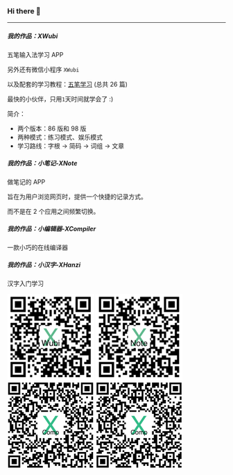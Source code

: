 ### Hi there 👋

---

##### 我的作品：XWubi

五笔输入法学习 APP

另外还有微信小程序 `XWubi`

以及配套的学习教程：[五笔学习](https://mp.weixin.qq.com/mp/appmsgalbum?__biz=MzAwMDQ4OTE5Nw==&action=getalbum&album_id=1789127674695598085&scene=173&from_msgid=2457840578&from_itemidx=1&count=3&nolastread=1#wechat_redirect) (总共 26 篇)

最快的小伙伴，只用`1`天时间就学会了 :)

简介：
- 两个版本：86 版和 98 版
- 两种模式：练习模式、娱乐模式
- 学习路线：字根 -> 简码 -> 词组 -> 文章     

##### 我的作品：小笔记-XNote

做笔记的 APP

旨在为用户浏览网页时，提供一个快捷的记录方式。

而不是在 2 个应用之间频繁切换。

##### 我的作品：小编辑器-XCompiler

一款小巧的在线编译器

##### 我的作品：小汉字-XHanzi

汉字入门学习


<img src="https://github.com/xjh093/xjh093/blob/main/qrcxwubi.png" width = "200" height = "200"/> <img src="https://github.com/xjh093/xjh093/blob/main/qrcxnote.png" width = "200" height = "200"/> <img src="https://github.com/xjh093/xjh093/blob/main/qrcodexcomp.png" width = "200" height = "200"/> <img src="https://github.com/xjh093/xjh093/blob/main/qrcodexcomp.png" width = "200" height = "200"/>
